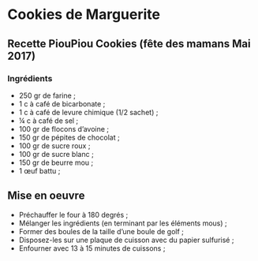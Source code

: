 

# Cookies de Marguerite

## Recette PiouPiou Cookies (fête des mamans Mai 2017)

### Ingrédients
- 250 gr de farine ;
- 1 c à café de bicarbonate ;
- 1 c à café de levure chimique (1/2 sachet) ;
- ¼ c à café de sel ;
- 100 gr de flocons d’avoine ;
- 150 gr de pépites de chocolat ;
- 100 gr de sucre roux ;
- 100 gr de sucre blanc ;
- 150 gr de beurre mou ;
- 1 œuf battu ;

## Mise en oeuvre
- Préchauffer le four à 180 degrés ;
- Mélanger les ingrédients (en terminant par les éléments mous)  ;
- Former des boules de la taille d’une boule de golf ;
- Disposez-les sur une plaque de cuisson avec du papier sulfurisé ;
- Enfourner avec 13 à 15 minutes de cuissons ;

